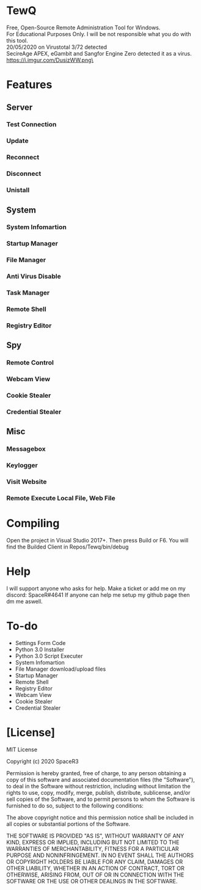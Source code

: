# TewQ
Free, Open-Source Remote Administration Tool for Windows.\
For Educational Purposes Only. I will be not responsible what you do with this tool.\
20/05/2020 on Virustotal 3/72 detected \
SecireAge APEX, eGambit and Sangfor Engine Zero detected it as a virus.\
https://i.imgur.com/DusizWW.png\

# Features

## Server
### Test Connection
### Update
### Reconnect
### Disconnect
### Unistall

## System
### System Infomartion
### Startup Manager
### File Manager
### Anti Virus Disable
### Task Manager
### Remote Shell
### Registry Editor

## Spy
### Remote Control
### Webcam View
### Cookie Stealer
### Credential Stealer

## Misc
### Messagebox
### Keylogger
### Visit Website
### Remote Execute Local File, Web File

# Compiling
Open the project in Visual Studio 2017+. Then press Build or F6.
You will find the Builded Client in Repos/Tewq/bin/debug



# Help
I will support anyone who asks for help. Make a ticket or add me on my discord: SpaceR#4641
If anyone can help me setup my github page then dm me aswell.

# To-do
* Settings Form Code
* Python 3.0 Installer
* Python 3.0 Script Executer
* System Infomartion
* File Manager download/upload files
* Startup Manager
* Remote Shell
* Registry Editor
* Webcam View
* Cookie Stealer
* Credential Stealer

# [License]
  
MIT License

Copyright (c) 2020 SpaceR3

Permission is hereby granted, free of charge, to any person obtaining a copy
of this software and associated documentation files (the "Software"), to deal
in the Software without restriction, including without limitation the rights
to use, copy, modify, merge, publish, distribute, sublicense, and/or sell
copies of the Software, and to permit persons to whom the Software is
furnished to do so, subject to the following conditions:

The above copyright notice and this permission notice shall be included in all
copies or substantial portions of the Software.

THE SOFTWARE IS PROVIDED "AS IS", WITHOUT WARRANTY OF ANY KIND, EXPRESS OR
IMPLIED, INCLUDING BUT NOT LIMITED TO THE WARRANTIES OF MERCHANTABILITY,
FITNESS FOR A PARTICULAR PURPOSE AND NONINFRINGEMENT. IN NO EVENT SHALL THE
AUTHORS OR COPYRIGHT HOLDERS BE LIABLE FOR ANY CLAIM, DAMAGES OR OTHER
LIABILITY, WHETHER IN AN ACTION OF CONTRACT, TORT OR OTHERWISE, ARISING FROM,
OUT OF OR IN CONNECTION WITH THE SOFTWARE OR THE USE OR OTHER DEALINGS IN THE
SOFTWARE.
